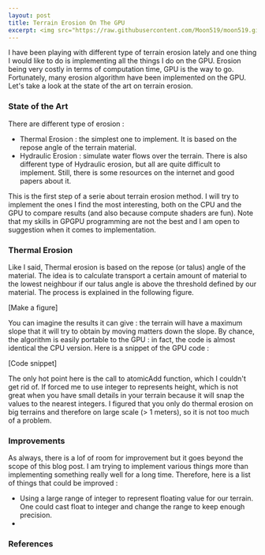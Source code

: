 ```yaml
---
layout: post
title: Terrain Erosion On The GPU
excerpt: <img src="https://raw.githubusercontent.com/Moon519/moon519.github.io/master/images/cloud0.png" width="400" style="float:left;margin-right:15px;"> <p>This work was done during my third year internship to complete my bachelor degree with one friend of mine also an intern. I worked for three month at LIRIS, France in the Geomod team. The goal was to develop an atmosphere model only from sketching on screen with different brushes. We rapidly focus on the modeling and let the sketching part aside because it was only a programming challenge and not really research work. First, let's take a look at some scientific background on atmosphere and clouds.</p>
---
```


I have been playing with different type of terrain erosion lately and one thing I would like to do is implementing all the things
I do on the GPU. Erosion being very costly in terms of computation time, GPU is the way to go. Fortunately, many erosion algorithm have
been implemented on the GPU. Let's take a look at the state of the art on terrain erosion.

### State of the Art

There are different type of erosion :
* Thermal Erosion : the simplest one to implement. It is based on the repose angle of the terrain material.
* Hydraulic Erosion : simulate water flows over the terrain. There is also different type of Hydraulic erosion, but all
are quite difficult to implement. Still, there is some resources on the internet and good papers about it.

This is the first step of a serie about terrain erosion method. I will try to implement the ones I find the most interesting, both
on the CPU and the GPU to compare results (and also because compute shaders are fun). Note that my skills in GPGPU programming are 
not the best and I am open to suggestion when it comes to implementation.

### Thermal Erosion

Like I said, Thermal erosion is based on the repose (or talus) angle of the material. The idea is to calculate transport a certain
amount of material to the lowest neighbour if our talus angle is above the threshold defined by our material. The process is explained
in the following figure.

[Make a figure]

You can imagine the results it can give : the terrain will have a maximum slope that it will try to obtain by moving matters down the slope.
By chance, the algorithm is easily portable to the GPU : in fact, the code is almost identical the CPU version. Here is a snippet of the GPU
code :

[Code snippet]

The only hot point here is the call to atomicAdd function, which I couldn't get rid of. If forced me to use integer to represents height, which
is not great when you have small details in your terrain because it will snap the values to the nearest integers. I figured that you only do thermal
erosion on big terrains and therefore on large scale (> 1 meters), so it is not too much of a problem.


### Improvements

As always, there is a lof of room for improvement but it goes beyond the scope of this blog post. I am trying to implement various things more than
implementing something really well for a long time. Therefore, here is a list of things that could be improved :
* Using a large range of integer to represent floating value for our terrain. One could cast float to integer and change the range to keep enough precision.
* 

### References
